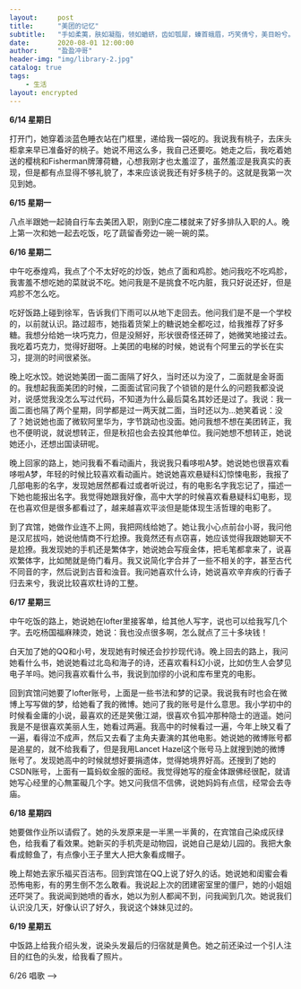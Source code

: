 ```yaml
---
layout:     post
title:      "美团的记忆"
subtitle:   "手如柔荑，肤如凝脂，领如蝤蛴，齿如瓠犀，螓首蛾眉，巧笑倩兮，美目盼兮。——诗经·卫风·硕人"
date:       2020-08-01 12:00:00
author:     "盈盈冲哥"
header-img: "img/library-2.jpg"
catalog: true
tags:
    - 生活
layout: encrypted
---
```


**6/14 星期日**

打开门，她穿着淡蓝色睡衣站在门框里，递给我一袋吃的。我说我有桃子，去床头柜拿来早已准备好的桃子。她说不用这么多，我自己还要吃。她走之后，我吃着她送的樱桃和Fisherman牌薄荷糖，心想我刚才也太羞涩了，虽然羞涩是我真实的表现，但是都有点显得不够礼貌了，本来应该说我还有好多桃子的。这就是我第一次见到她。

**6/15 星期一**

八点半跟她一起骑自行车去美团入职，刚到C座二楼就来了好多排队入职的人。晚上第一次和她一起去吃饭，吃了蔬留香旁边一碗一碗的菜。

**6/16 星期二**

中午吃泰煌鸡，我点了个不太好吃的炒饭，她点了面和鸡胗。她问我吃不吃鸡胗，我害羞不想吃她的菜就说不吃。她问我是不是挑食不吃内脏，我只好说还好，但是鸡胗不怎么吃。

吃好饭路上碰到徐军，告诉我们下雨可以从地下走回去。他问我们是不是一个学校的，以前就认识。路过超市，她指着货架上的糖说她全都吃过，给我推荐了好多糖。我想分给她一块巧克力，但是没掰好，形状很奇怪还碎了，她微笑地接过去。我吃着巧克力，觉得好甜呀。上美团的电梯的时候，她说有个阿里云的学长在实习，提测的时间很紧张。

晚上吃水饺。她说她美团一面二面隔了好久，当时还以为没了，二面就是金哥面的。我想起我面美团的时候，二面面试官问我了个锁锁的是什么的问题我都没说对，说感觉我没怎么写过代码，不知道为什么最后莫名其妙还是过了。我说：我一面二面也隔了两个星期，同学都是过一两天就二面，当时还以为...她笑着说：没了？她说她也面了微软阿里华为，字节跳动也没面。她问我想不想在美团转正，我也不便明说，就说想转正，但是秋招也会去投其他单位。我问她想不想转正，她说她还小，还想出国读研呢。

晚上回家的路上，她问我看不看动画片，我说我只看哆啦A梦。她说她也很喜欢看哆啦A梦，年轻的时候比较喜欢看动画片。她说她喜欢悬疑科幻惊悚电影，我报了几部电影的名字，发现她居然都看过或者听说过，有的电影名字我忘记了，描述一下她也能报出名字。我觉得她跟我好像，高中大学的时候喜欢看悬疑科幻电影，现在也喜欢但是很多都看过了，越来越喜欢平淡但是能体现生活哲理的电影了。

到了宾馆，她做作业连不上网，我把网线给她了。她让我小心点前台小哥，我问他是汉尼拔吗，她说他情商不行尬撩。我竟然还有点窃喜，她应该觉得我跟她聊天不是尬撩。我发现她的手机还是繁体字，她说她会写瘦金体，把毛笔都拿来了，说喜欢繁体字，比如閒就是倚门看月。我又说简化字合并了一些不相关的字，甚至古代不同音的字，然后说到古音和浊音。我问她喜欢什么诗，她说喜欢辛弃疾的行香子归去来兮，我说比较喜欢杜诗的工整。

**6/17 星期三**

中午吃饭的路上，她说她在lofter里接客单，给其他人写字，说也可以给我写几个字。去吃杨国福麻辣烫，她说：我也没点很多啊，怎么就点了三十多块钱！

白天加了她的QQ和小号，发现她有时候还会抄抄现代诗。晚上回去的路上，我问她看什么书，她说她看过北岛和海子的诗，还喜欢看科幻小说，比如仿生人会梦见电子羊吗。她问我喜欢看什么书，我说到加缪的小说和库布里克的电影。

回到宾馆问她要了lofter账号，上面是一些书法和梦的记录。我说我有时也会在微博上写写做的梦，给她看了我的微博。她问了我的账号是什么意思。我小学初中的时候看金庸的小说，最喜欢的还是笑傲江湖，很喜欢令狐冲那种隐士的逍遥。她问我是不是很喜欢美丽人生，她看过两遍。我高中的时候看过一遍，今年上映又看了一遍，看得泣不成声，然后又去看了主角夫妻演的其他电影。她说她的微博账号都是追星的，就不给我看了，但是我用Lancet Hazel这个账号马上就搜到她的微博账号了。发现她高中的时候就想好要捐遗体，觉得她境界好高。还搜到了她的CSDN账号，上面有一篇蚂蚁金服的面经。我觉得她写的瘦金体跟佛经很配，就请她写心经里的心無罣礙几个字。她又问我信不信佛，说她妈妈有点信，经常会去寺庙。

**6/18 星期四**

她要做作业所以请假了。她的头发原来是一半黑一半黄的，在宾馆自己染成灰绿色，给我看了看效果。她新买的手机壳是动物园，说她自己是幼儿园的。我把大象看成鲸鱼了，有点像小王子里大人把大象看成帽子。

晚上帮她去家乐福买百洁布。回到宾馆在QQ上说了好久的话。她说她和闺蜜会看恐怖电影，有的男生倒不怎么敢看。我说起上次的团建密室里的僵尸，她的小姐姐还吓哭了。我说闻到她喷的香水，她以为别人都闻不到，问我闻到几次。她说我们认识没几天，好像认识了好久，我说这个妹妹见过的。

**6/19 星期五**

中饭路上给我介绍头发，说染头发最后的归宿就是黄色。她之前还染过一个引人注目的红色的头发，给我看了照片。

6/26 唱歌 -->

